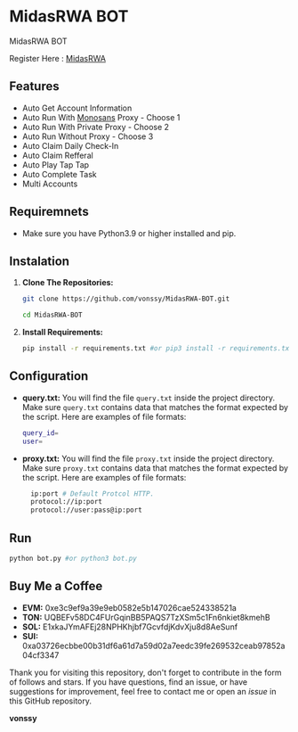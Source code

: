 # MidasRWA BOT
MidasRWA BOT

Register Here : [MidasRWA](https://t.me/MidasRWA_bot/app?startapp=ref_b6243c03-25ae-43f0-9667-5defd6c43b9b)

## Features

  - Auto Get Account Information
  - Auto Run With [Monosans](https://raw.githubusercontent.com/monosans/proxy-list/main/proxies/all.txt) Proxy - Choose 1
  - Auto Run With Private Proxy - Choose 2
  - Auto Run Without Proxy - Choose 3
  - Auto Claim Daily Check-In
  - Auto Claim Refferal
  - Auto Play Tap Tap
  - Auto Complete Task
  - Multi Accounts

## Requiremnets

- Make sure you have Python3.9 or higher installed and pip.

## Instalation

1. **Clone The Repositories:**
   ```bash
   git clone https://github.com/vonssy/MidasRWA-BOT.git
   ```
   ```bash
   cd MidasRWA-BOT
   ```

2. **Install Requirements:**
   ```bash
   pip install -r requirements.txt #or pip3 install -r requirements.txt
   ```

## Configuration

- **query.txt:** You will find the file `query.txt` inside the project directory. Make sure `query.txt` contains data that matches the format expected by the script. Here are examples of file formats:

  ```bash
  query_id=
  user=
  ```

- **proxy.txt:** You will find the file `proxy.txt` inside the project directory. Make sure `proxy.txt` contains data that matches the format expected by the script. Here are examples of file formats:
  ```bash
    ip:port # Default Protcol HTTP.
    protocol://ip:port
    protocol://user:pass@ip:port
  ```

## Run

```bash
python bot.py #or python3 bot.py
```

## Buy Me a Coffee

- **EVM:** 0xe3c9ef9a39e9eb0582e5b147026cae524338521a
- **TON:** UQBEFv58DC4FUrGqinBB5PAQS7TzXSm5c1Fn6nkiet8kmehB
- **SOL:** E1xkaJYmAFEj28NPHKhjbf7GcvfdjKdvXju8d8AeSunf
- **SUI:** 0xa03726ecbbe00b31df6a61d7a59d02a7eedc39fe269532ceab97852a04cf3347

Thank you for visiting this repository, don't forget to contribute in the form of follows and stars.
If you have questions, find an issue, or have suggestions for improvement, feel free to contact me or open an *issue* in this GitHub repository.

**vonssy**